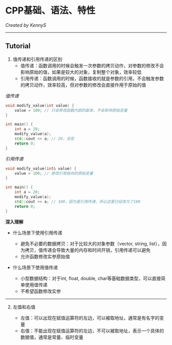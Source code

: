 # CPP基础、语法、特性

*Created by KennyS*

---


## Tutorial

1. 值传递和引用传递的区别
    - 值传递：函数调用的时候会触发一次参数的拷贝动作，对参数的修改不会影响原始的值，如果是较大的对象，复制整个对象，效率较低
    - 引用传递：函数调用的时候，函数接收的就是参数的引用，不会触发参数的拷贝动作，效率较高，但对参数的修改会直接作用于原始的值


*值传递*
```cpp
void modify_value(int value) {
    value = 100; // 只会修改函数内部的副本，不会影响原始变量
}

int main() {
    int a = 20;
    modify_value(a);
    std::cout << a; // 20，没变
    return 0;
}
```

*引用传递*
```cpp
void modify_value(int& value) {
    value = 100; // 修改引用指向的原始变量
}

int main() {
    int a = 20;
    modify_value(a);
    std::cout << a; // 100，因为是引用传递，所以这里已经改为了100
    return 0;
}
```

**深入理解**

- 什么场景下使用引用传递
    - 避免不必要的数据拷贝：对于比较大的对象参数（vector, string, list），因为拷贝，值传递会导致大量的内存和时间开销，引用传递可以避免
    - 允许函数修改实参原始值

- 什么场景下使用值传递
    - 小型数据结构：对于int, float, double, char等基础数据类型，可以直接简单使用值传递
    - 不希望函数修改实参


---

2. 左值和右值

    - 左值：可以出现在赋值运算符的左边，可以被取地址，通常是有名字的变量
    - 右值：不能出现在赋值运算符的左边，不可以被取地址，表示一个具体的数据值，通常是常量、临时变量

